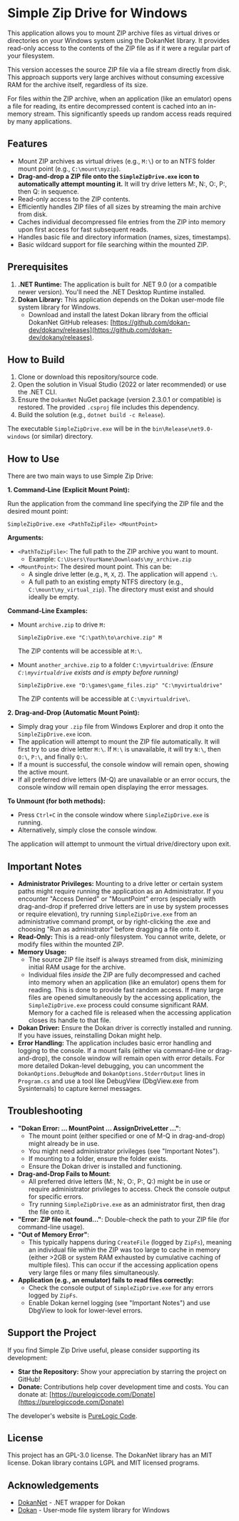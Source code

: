 # Simple Zip Drive for Windows

This application allows you to mount ZIP archive files as virtual drives or directories on your Windows system using the DokanNet library. It provides read-only access to the contents of the ZIP file as if it were a regular part of your filesystem.

This version accesses the source ZIP file via a file stream directly from disk. This approach supports very large archives without consuming excessive RAM for the archive itself, regardless of its size.

For files *within* the ZIP archive, when an application (like an emulator) opens a file for reading, its entire decompressed content is cached into an in-memory stream. This significantly speeds up random access reads required by many applications.

## Features

*   Mount ZIP archives as virtual drives (e.g., `M:\`) or to an NTFS folder mount point (e.g., `C:\mount\myzip`).
*   **Drag-and-drop a ZIP file onto the `SimpleZipDrive.exe` icon to automatically attempt mounting it.** It will try drive letters M:, N:, O:, P:, then Q: in sequence.
*   Read-only access to the ZIP contents.
*   Efficiently handles ZIP files of all sizes by streaming the main archive from disk.
*   Caches individual decompressed file entries from the ZIP into memory upon first access for fast subsequent reads.
*   Handles basic file and directory information (names, sizes, timestamps).
*   Basic wildcard support for file searching within the mounted ZIP.

## Prerequisites

1.  **.NET Runtime:** The application is built for .NET 9.0 (or a compatible newer version). You'll need the .NET Desktop Runtime installed.
2.  **Dokan Library:** This application depends on the Dokan user-mode file system library for Windows.
    *   Download and install the latest Dokan library from the official DokanNet GitHub releases: [https://github.com/dokan-dev/dokany/releases](https://github.com/dokan-dev/dokany/releases).

## How to Build

1.  Clone or download this repository/source code.
2.  Open the solution in Visual Studio (2022 or later recommended) or use the .NET CLI.
3.  Ensure the `DokanNet` NuGet package (version 2.3.0.1 or compatible) is restored. The provided `.csproj` file includes this dependency.
4.  Build the solution (e.g., `dotnet build -c Release`).

The executable `SimpleZipDrive.exe` will be in the `bin\Release\net9.0-windows` (or similar) directory.

## How to Use

There are two main ways to use Simple Zip Drive:

**1. Command-Line (Explicit Mount Point):**

Run the application from the command line specifying the ZIP file and the desired mount point:

```shell
SimpleZipDrive.exe <PathToZipFile> <MountPoint>
```

**Arguments:**

*   `<PathToZipFile>`: The full path to the ZIP archive you want to mount.
    *   Example: `C:\Users\YourName\Downloads\my_archive.zip`
*   `<MountPoint>`: The desired mount point. This can be:
    *   A single drive letter (e.g., `M`, `X`, `Z`). The application will append `:\`.
    *   A full path to an existing empty NTFS directory (e.g., `C:\mount\my_virtual_zip`). The directory must exist and should ideally be empty.

**Command-Line Examples:**

*   Mount `archive.zip` to drive `M:`
    ```shell
    SimpleZipDrive.exe "C:\path\to\archive.zip" M
    ```
    The ZIP contents will be accessible at `M:\`.

*   Mount `another_archive.zip` to a folder `C:\myvirtualdrive`:
    *(Ensure `C:\myvirtualdrive` exists and is empty before running)*
    ```shell
    SimpleZipDrive.exe "D:\games\game_files.zip" "C:\myvirtualdrive"
    ```
    The ZIP contents will be accessible at `C:\myvirtualdrive\`.

**2. Drag-and-Drop (Automatic Mount Point):**

*   Simply drag your `.zip` file from Windows Explorer and drop it onto the `SimpleZipDrive.exe` icon.
*   The application will attempt to mount the ZIP file automatically. It will first try to use drive letter `M:\`. If `M:\` is unavailable, it will try `N:\`, then `O:\`, `P:\`, and finally `Q:\`.
*   If a mount is successful, the console window will remain open, showing the active mount.
*   If all preferred drive letters (M-Q) are unavailable or an error occurs, the console window will remain open displaying the error messages.

**To Unmount (for both methods):**

*   Press `Ctrl+C` in the console window where `SimpleZipDrive.exe` is running.
*   Alternatively, simply close the console window.

The application will attempt to unmount the virtual drive/directory upon exit.

## Important Notes

*   **Administrator Privileges:** Mounting to a drive letter or certain system paths might require running the application as an Administrator. If you encounter "Access Denied" or "MountPoint" errors (especially with drag-and-drop if preferred drive letters are in use by system processes or require elevation), try running `SimpleZipDrive.exe` from an administrative command prompt, or by right-clicking the .exe and choosing "Run as administrator" before dragging a file onto it.
*   **Read-Only:** This is a read-only filesystem. You cannot write, delete, or modify files within the mounted ZIP.
*   **Memory Usage:**
    *   The source ZIP file itself is always streamed from disk, minimizing initial RAM usage for the archive.
    *   Individual files *inside* the ZIP are fully decompressed and cached into memory when an application (like an emulator) opens them for reading. This is done to provide fast random access. If many large files are opened simultaneously by the accessing application, the `SimpleZipDrive.exe` process could consume significant RAM. Memory for a cached file is released when the accessing application closes its handle to that file.
*   **Dokan Driver:** Ensure the Dokan driver is correctly installed and running. If you have issues, reinstalling Dokan might help.
*   **Error Handling:** The application includes basic error handling and logging to the console. If a mount fails (either via command-line or drag-and-drop), the console window will remain open with error details. For more detailed Dokan-level debugging, you can uncomment the `DokanOptions.DebugMode` and `DokanOptions.StderrOutput` lines in `Program.cs` and use a tool like DebugView (DbgView.exe from Sysinternals) to capture kernel messages.

## Troubleshooting

*   **"Dokan Error: ... MountPoint ... AssignDriveLetter ..."**:
    *   The mount point (either specified or one of M-Q in drag-and-drop) might already be in use.
    *   You might need administrator privileges (see "Important Notes").
    *   If mounting to a folder, ensure the folder exists.
    *   Ensure the Dokan driver is installed and functioning.
*   **Drag-and-Drop Fails to Mount**:
    *   All preferred drive letters (M:, N:, O:, P:, Q:) might be in use or require administrator privileges to access. Check the console output for specific errors.
    *   Try running `SimpleZipDrive.exe` as an administrator first, then drag the file onto it.
*   **"Error: ZIP file not found..."**: Double-check the path to your ZIP file (for command-line usage).
*   **"Out of Memory Error"**:
    *   This typically happens during `CreateFile` (logged by `ZipFs`), meaning an individual file *within* the ZIP was too large to cache in memory (either >2GB or system RAM exhausted by cumulative caching of multiple files). This can occur if the accessing application opens very large files or many files simultaneously.
*   **Application (e.g., an emulator) fails to read files correctly:**
    *   Check the console output of `SimpleZipDrive.exe` for any errors logged by `ZipFs`.
    *   Enable Dokan kernel logging (see "Important Notes") and use DbgView to look for lower-level errors.

## Support the Project

If you find Simple Zip Drive useful, please consider supporting its development:

*   **Star the Repository:** Show your appreciation by starring the project on GitHub!
*   **Donate:** Contributions help cover development time and costs. You can donate at: [https://purelogiccode.com/Donate](https://purelogiccode.com/Donate)

The developer's website is [PureLogic Code](https://purelogiccode.com/).

## License

This project has an GPL-3.0 license. The DokanNet library has an MIT license. Dokan library contains LGPL and MIT licensed programs.

## Acknowledgements

*   [DokanNet](https://github.com/dokan-dev/dokan-dotnet) - .NET wrapper for Dokan
*   [Dokan](https://github.com/dokan-dev/dokany) - User-mode file system library for Windows
```